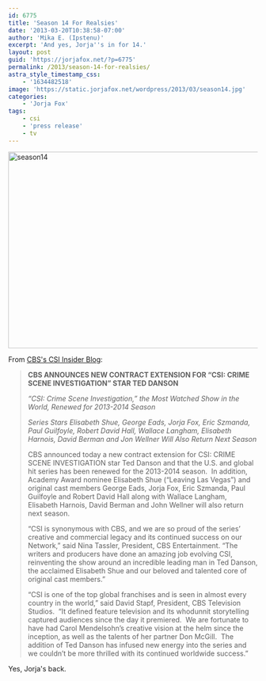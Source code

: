 ```yaml
---
id: 6775
title: 'Season 14 For Realsies'
date: '2013-03-20T10:38:58-07:00'
author: 'Mika E. (Ipstenu)'
excerpt: 'And yes, Jorja''s in for 14.'
layout: post
guid: 'https://jorjafox.net/?p=6775'
permalink: /2013/season-14-for-realsies/
astra_style_timestamp_css:
    - '1634482518'
image: 'https://static.jorjafox.net/wordpress/2013/03/season14.jpg'
categories:
    - 'Jorja Fox'
tags:
    - csi
    - 'press release'
    - tv
---
```


<img class="aligncenter size-full wp-image-6776" alt="season14" src="//static.jorjafox.net/wordpress/2013/03/season14.jpg" width="596" height="397" />

From <a href="http://www.cbs.com/shows/csi/insider_blog/1000470/">CBS's CSI Insider Blog</a>:
<blockquote><strong>CBS ANNOUNCES NEW CONTRACT EXTENSION FOR “CSI: CRIME SCENE INVESTIGATION” STAR TED DANSON</strong>

<em>“CSI: Crime Scene Investigation,” the Most Watched Show in the World, Renewed for 2013-2014 Season</em>
<em></em>

<em>Series Stars Elisabeth Shue, George Eads, Jorja Fox, Eric Szmanda, Paul Guilfoyle, Robert David Hall, Wallace Langham, Elisabeth Harnois, David Berman and Jon Wellner Will Also Return Next Season</em>

CBS announced today a new contract extension for CSI: CRIME SCENE INVESTIGATION star Ted Danson and that the U.S. and global hit series has been renewed for the 2013-2014 season. &nbsp;In addition, Academy Award nominee Elisabeth Shue (“Leaving Las Vegas”) and original cast members George Eads, Jorja Fox, Eric Szmanda, Paul Guilfoyle and Robert David Hall along with Wallace Langham, Elisabeth Harnois, David Berman and John Wellner will also return next season.

“CSI is synonymous with CBS, and we are so proud of the series’ creative and commercial legacy and its continued success on our Network,” said Nina Tassler, President, CBS Entertainment. “The writers and producers have done an amazing job evolving CSI, reinventing the show around an incredible leading man in Ted Danson, the acclaimed Elisabeth Shue and our beloved and talented core of original cast members.”

“CSI is one of the top global franchises and is seen in almost every country in the world,” said David Stapf, President, CBS Television Studios. &nbsp;“It defined feature television and its whodunnit storytelling captured audiences since the day it premiered. &nbsp;We are fortunate to have had Carol Mendelsohn’s creative vision at the helm since the inception, as well as the talents of her partner Don McGill. &nbsp;The addition of Ted Danson has infused new energy into the series and we couldn’t be more thrilled with its continued worldwide success.”</blockquote>

Yes, Jorja's back.
